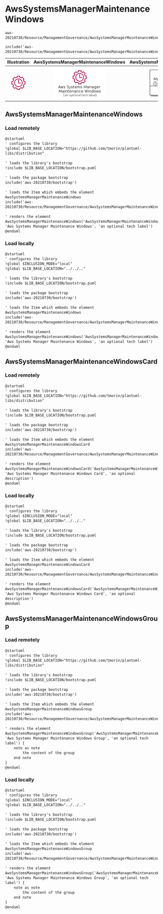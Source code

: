 # AwsSystemsManagerMaintenanceWindows


```text
aws-20210730/Resource/ManagementGovernance/AwsSystemsManagerMaintenanceWindows
```

```text
include('aws-20210730/Resource/ManagementGovernance/AwsSystemsManagerMaintenanceWindows')
```



| Illustration | AwsSystemsManagerMaintenanceWindows | AwsSystemsManagerMaintenanceWindowsCard | AwsSystemsManagerMaintenanceWindowsGroup |
| :---: | :---: | :---: | :---: |
| ![illustration for Illustration](../../../aws-20210730/Resource/ManagementGovernance/AwsSystemsManagerMaintenanceWindows.png) | ![illustration for AwsSystemsManagerMaintenanceWindows](../../../aws-20210730/Resource/ManagementGovernance/AwsSystemsManagerMaintenanceWindows.Local.png) | ![illustration for AwsSystemsManagerMaintenanceWindowsCard](../../../aws-20210730/Resource/ManagementGovernance/AwsSystemsManagerMaintenanceWindowsCard.Local.png) | ![illustration for AwsSystemsManagerMaintenanceWindowsGroup](../../../aws-20210730/Resource/ManagementGovernance/AwsSystemsManagerMaintenanceWindowsGroup.Local.png) |




## AwsSystemsManagerMaintenanceWindows

### Load remotely
```plantuml
@startuml
' configures the library
!global $LIB_BASE_LOCATION="https://github.com/tmorin/plantuml-libs/distribution"

' loads the library's bootstrap
!include $LIB_BASE_LOCATION/bootstrap.puml

' loads the package bootstrap
include('aws-20210730/bootstrap')

' loads the Item which embeds the element AwsSystemsManagerMaintenanceWindows
include('aws-20210730/Resource/ManagementGovernance/AwsSystemsManagerMaintenanceWindows')

' renders the element
AwsSystemsManagerMaintenanceWindows('AwsSystemsManagerMaintenanceWindows', 'Aws Systems Manager Maintenance Windows', 'an optional tech label')
@enduml
```

### Load locally
```plantuml
@startuml
' configures the library
!global $INCLUSION_MODE="local"
!global $LIB_BASE_LOCATION="../../.."

' loads the library's bootstrap
!include $LIB_BASE_LOCATION/bootstrap.puml

' loads the package bootstrap
include('aws-20210730/bootstrap')

' loads the Item which embeds the element AwsSystemsManagerMaintenanceWindows
include('aws-20210730/Resource/ManagementGovernance/AwsSystemsManagerMaintenanceWindows')

' renders the element
AwsSystemsManagerMaintenanceWindows('AwsSystemsManagerMaintenanceWindows', 'Aws Systems Manager Maintenance Windows', 'an optional tech label')
@enduml
```

## AwsSystemsManagerMaintenanceWindowsCard

### Load remotely
```plantuml
@startuml
' configures the library
!global $LIB_BASE_LOCATION="https://github.com/tmorin/plantuml-libs/distribution"

' loads the library's bootstrap
!include $LIB_BASE_LOCATION/bootstrap.puml

' loads the package bootstrap
include('aws-20210730/bootstrap')

' loads the Item which embeds the element AwsSystemsManagerMaintenanceWindowsCard
include('aws-20210730/Resource/ManagementGovernance/AwsSystemsManagerMaintenanceWindows')

' renders the element
AwsSystemsManagerMaintenanceWindowsCard('AwsSystemsManagerMaintenanceWindowsCard', 'Aws Systems Manager Maintenance Windows Card', 'an optional description')
@enduml
```

### Load locally
```plantuml
@startuml
' configures the library
!global $INCLUSION_MODE="local"
!global $LIB_BASE_LOCATION="../../.."

' loads the library's bootstrap
!include $LIB_BASE_LOCATION/bootstrap.puml

' loads the package bootstrap
include('aws-20210730/bootstrap')

' loads the Item which embeds the element AwsSystemsManagerMaintenanceWindowsCard
include('aws-20210730/Resource/ManagementGovernance/AwsSystemsManagerMaintenanceWindows')

' renders the element
AwsSystemsManagerMaintenanceWindowsCard('AwsSystemsManagerMaintenanceWindowsCard', 'Aws Systems Manager Maintenance Windows Card', 'an optional description')
@enduml
```

## AwsSystemsManagerMaintenanceWindowsGroup

### Load remotely
```plantuml
@startuml
' configures the library
!global $LIB_BASE_LOCATION="https://github.com/tmorin/plantuml-libs/distribution"

' loads the library's bootstrap
!include $LIB_BASE_LOCATION/bootstrap.puml

' loads the package bootstrap
include('aws-20210730/bootstrap')

' loads the Item which embeds the element AwsSystemsManagerMaintenanceWindowsGroup
include('aws-20210730/Resource/ManagementGovernance/AwsSystemsManagerMaintenanceWindows')

' renders the element
AwsSystemsManagerMaintenanceWindowsGroup('AwsSystemsManagerMaintenanceWindowsGroup', 'Aws Systems Manager Maintenance Windows Group', 'an optional tech label') {
    note as note
        the content of the group
    end note
}
@enduml
```

### Load locally
```plantuml
@startuml
' configures the library
!global $INCLUSION_MODE="local"
!global $LIB_BASE_LOCATION="../../.."

' loads the library's bootstrap
!include $LIB_BASE_LOCATION/bootstrap.puml

' loads the package bootstrap
include('aws-20210730/bootstrap')

' loads the Item which embeds the element AwsSystemsManagerMaintenanceWindowsGroup
include('aws-20210730/Resource/ManagementGovernance/AwsSystemsManagerMaintenanceWindows')

' renders the element
AwsSystemsManagerMaintenanceWindowsGroup('AwsSystemsManagerMaintenanceWindowsGroup', 'Aws Systems Manager Maintenance Windows Group', 'an optional tech label') {
    note as note
        the content of the group
    end note
}
@enduml
```

